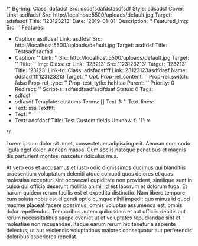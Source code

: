 /*
Bg-img:
  Class: dafadsf
  Src: dsdafsdafdsfasdfsdf
  Style: adsadsf
Cover:
  Link: asdfadsf
  Src: http://localhost:5500/uploads/default.jpg
  Target: adsfasdf
  Title: '123123213'
Date: '2019-01-01'
Description: ''
Featured_img:
  Src: ''
Features:
- Caption: asdfdsaf
  Link: asdfdsf
  Src: http://localhost:5500/uploads/default.jpg
  Target: asdfdsf
  Title: Testsadfsadfad
- Caption: ''
  Link: ''
  Src: http://localhost:5500/uploads/default.jpg
  Target: ''
  Title: ''
Img:
  Class: er
  Link: '123213'
  Src: '123123213'
  Target: '123213'
  Title: '23123'
Link-to:
  Class: adsfadsffff
  Link: 23123123asdfdasf
  Name: ddsfadffff123123213
  Target: ''
Opt:
  Prop-rel_content: ''
  Prop-rel_switch: false
  Prop-rel_type: ''
  Prop-test_tytle: hahhaa
Parent: ''
Priority: 0
Redirect: ''
Script-s: sdfasdfsadfasdfdsaf
Status: 0
Tags:
- sdfdsf
- sdfasdf
Template: customs
Terms: []
Text-1: ''
Text-lines:
- Text: sss
Textttt:
- Text: ''
- Text: adsfdasf
Title: Test Custom fields
Unknow-f:
  '1': x

*/

























































































































































































































<p>Lorem ipsum dolor sit amet, consectetuer adipiscing elit. Aenean commodo  ligula eget dolor. Aenean massa. Cum sociis natoque penatibus et magnis   dis parturient montes, nascetur ridiculus mus.</p>
<p>At vero eos et accusamus et iusto odio dignissimos ducimus qui blanditiis praesentium voluptatum deleniti atque corrupti quos dolores et quas molestias excepturi sint occaecati cupiditate non provident, similique sunt in culpa qui officia deserunt mollitia animi, id est laborum et dolorum fuga. Et harum quidem rerum facilis est et expedita distinctio. Nam libero tempore, cum soluta nobis est eligendi optio cumque nihil impedit quo minus id quod maxime placeat facere possimus, omnis voluptas assumenda est, omnis dolor repellendus. Temporibus autem quibusdam et aut officiis debitis aut rerum necessitatibus saepe eveniet ut et voluptates repudiandae sint et molestiae non recusandae. Itaque earum rerum hic tenetur a sapiente delectus, ut aut reiciendis voluptatibus maiores consequatur aut perferendis doloribus asperiores repellat.</p>